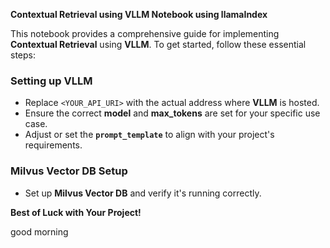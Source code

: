 **Contextual Retrieval using VLLM Notebook using llamaIndex**

This notebook provides a comprehensive guide for implementing **Contextual Retrieval** using **VLLM**. To get started, follow these essential steps:

### Setting up VLLM

* Replace `<YOUR_API_URI>` with the actual address where **VLLM** is hosted.
* Ensure the correct **model** and **max_tokens** are set for your specific use case.
* Adjust or set the **`prompt_template`** to align with your project's requirements.

### Milvus Vector DB Setup

* Set up **Milvus Vector DB** and verify it's running correctly.

**Best of Luck with Your Project!**



g&#8203;o&#8203;o&#8203;d&#8203; &#8203;m&#8203;o&#8203;r&#8203;n&#8203;i&#8203;n&#8203;g
